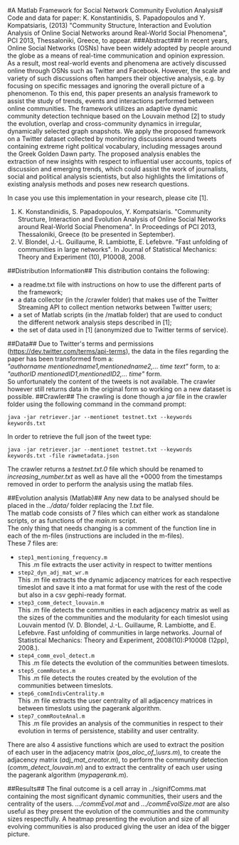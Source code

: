 #A Matlab Framework for Social Network Community Evolution Analysis#
Code and data for paper: K. Konstantinidis, S. Papadopoulos and Y. Kompatsiaris, (2013) "Community Structure, Interaction and Evolution Analysis of Online Social Networks around Real-World Social Phenomena", PCI 2013, Thessaloniki, Greece, to appear.
###Abstract###
In recent years, Online Social Networks (OSNs) have been widely adopted by people around the globe as a means of real-time communication and opinion expression. As a result, most real-world events and phenomena are actively discussed online through OSNs such as Twitter and Facebook. However, the scale and variety of such discussions often hampers their objective analysis, e.g. by focusing on specific messages and ignoring the overall picture of a phenomenon. To this end, this paper presents an analysis framework to assist the study of trends, events and interactions performed between online communities. The framework utilizes an adaptive dynamic community detection technique based on the Louvain method [2] to study the evolution, overlap and cross-community dynamics in irregular, dynamically selected graph snapshots. We apply the proposed framework on a Twitter dataset collected by monitoring discussions around tweets containing extreme right political vocabulary, including messages around the Greek Golden Dawn party. The proposed analysis enables the extraction of new insights with respect to influential user accounts, topics of discussion and emerging trends, which could assist the work of journalists, social and political analysis scientists, but also highlights the limitations of existing analysis methods and poses new research questions.

In case you use this implementation in your research, please cite [1].

1. K. Konstandinidis, S. Papadopoulos, Y. Kompatsiaris. "Community Structure, Interaction and Evolution Analysis of Online Social Networks around Real-World Social Phenomena". In Proceedings of PCI 2013, Thessaloniki, Greece (to be presented in September).
2. V. Blondel, J.-L. Guillaume, R. Lambiotte, E. Lefebvre. "Fast unfolding of communities in large networks". In Journal of Statistical Mechanics: Theory and Experiment (10), P10008, 2008.

##Distribution Information##
This distribution contains the following:  
* a readme.txt file with instructions on how to use the different parts of the framework;
* a data collector (in the /crawler folder) that makes use of the Twitter Streaming API to collect mention networks between Twitter users;
* a set of Matlab scripts (in the /matlab folder) that are used to conduct the different network analysis steps described in [1];
* the set of data used in [1] (anonymized due to Twitter terms of service).


##Data##
Due to Twitter's terms and permissions (https://dev.twitter.com/terms/api-terms), the data in the files regarding the paper has been transformed from a:  
_"authorname mentionedname1,mentionedname2,... time text"_  form, to a:  
_"authorID mentionedID1,mentionedID2,... time"_  form.  
So unfortunately the content of the tweets is not available. The crawler however still returns data in the original form so working on a new dataset is possible.
##Crawler##
The crawling is done though a _jar_ file in the crawler folder using the following command in the command prompt:

    java -jar retriever.jar --mentionet testnet.txt --keywords keywords.txt

In order to retrieve the full json of the tweet type:  

    java -jar retriever.jar --mentionet testnet.txt --keywords keywords.txt -file rawmetadata.json 

The crawler returns a _testnet.txt.0_ file which should be renamed to _increasing\_number.txt_ as well as have all the +0000 from the timestamps removed in order to perform the analysis using the matlab files.

##Evolution analysis (Matlab)##
Any new data to be analysed should be placed in the _../data/_ folder replacing the _1.txt_ file.  
The matlab code consists of 7 files which can either work as standalone scripts, or as functions of the _main.m_ script.  
The only thing that needs changing is a comment of the function line in each of the m-files (instructions are included in the m-files).  
These 7 files are:  
* <code>step1\_mentioning\_frequency.m</code>  
    This .m file extracts the user activity in respect to twitter mentions  
* <code>step2\_dyn_adj\_mat_wr.m</code>  
    This .m file extracts the dynamic adjacency matrices for each respective timeslot and save it into a mat format for use with the rest of the code but also in a csv gephi-ready format.  
* <code>step3\_comm\_detect_louvain.m</code>  
    This .m file detects the communities in each adjacency matrix as well as the sizes of the communities and the modularity for each timeslot using Louvain mentod (V. D. Blondel, J.-L. Guillaume, R. Lambiotte, and E. Lefebvre. Fast unfolding of communities in large networks. Journal of Statistical Mechanics: Theory and Experiment, 2008(10):P10008 (12pp), 2008.).  
* <code>step4\_comm\_evol_detect.m</code>  
    This .m file detects the evolution of the communities between timeslots.  
* <code>step5_commRoutes.m</code>  
    This .m file detects the routes created by the evolution of the communities between timeslots.  
* <code>step6_commIndivCentrality.m</code>  
    This .m file extracts the user centrality of all adjacency matrices in between timeslots using the pagerank algorithm.  
* <code>step7_commRouteAnal.m</code>  
    This .m file provides an analysis of the communities in respect to their evolution in terms of persistence, stability and user centrality.

There are also 4 assistive functions which are used to extract the position of each user in the adjacency matrix (_pos\_aloc\_of\_\usrs.m_), to create the adjacency matrix (_adj\_mat\_creator.m_), to perform the community detection (_comm\_detect\_louvain.m_) and to extract the centrality of each user using the pagerank algorithm (_mypagerank.m_).

##Results##
The final outcome is a cell array in ../signifComms.mat containing the most significant dynamic communities, their users and the centrality of the users.
_.../commEvol.mat_ and _.../commEvolSize.mat_ are also useful as they present the evolution of the communities and the community sizes respectfully.
A heatmap presenting the evolution and size of all evolving communities is also produced giving the user an idea of the bigger picture.
